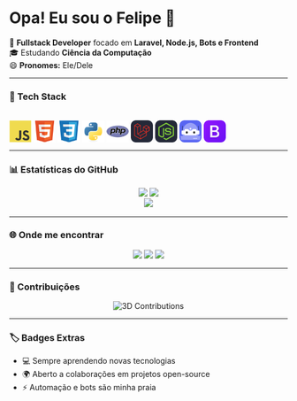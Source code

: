 # Opa! Eu sou o Felipe 👋

🚀 **Fullstack Developer** focado em **Laravel, Node.js, Bots e Frontend**  
🎓 Estudando **Ciência da Computação**  
😄 **Pronomes:** Ele/Dele  

---

### 🚀 Tech Stack

<div style="display: inline_block"><br>
  <img align="center" alt="JS" height="40" width="40" src="https://raw.githubusercontent.com/devicons/devicon/master/icons/javascript/javascript-original.svg">
  <img align="center" alt="HTML" height="40" width="40" src="https://raw.githubusercontent.com/devicons/devicon/master/icons/html5/html5-original.svg">
  <img align="center" alt="CSS" height="40" width="40" src="https://raw.githubusercontent.com/devicons/devicon/master/icons/css3/css3-original.svg">
  <img align="center" alt="Python" height="40" width="40" src="https://raw.githubusercontent.com/devicons/devicon/master/icons/python/python-original.svg">
  <img align="center" alt="PHP" height="40" width="40" src="https://raw.githubusercontent.com/devicons/devicon/master/icons/php/php-original.svg">
  <img align="center" alt="Laravel" height="40" width="40" src="https://raw.githubusercontent.com/tandpfun/skill-icons/refs/heads/main/icons/Laravel-Dark.svg">
  <img align="center" alt="Node.js" height="40" width="40" src="https://raw.githubusercontent.com/tandpfun/skill-icons/refs/heads/main/icons/NodeJS-Dark.svg">
  <img align="center" alt="Discord Bots" height="40" width="40" src="https://raw.githubusercontent.com/tandpfun/skill-icons/main/icons/DiscordBots.svg">
  <img align="center" alt="Bootstrap" height="40" width="40" src="https://raw.githubusercontent.com/tandpfun/skill-icons/refs/heads/main/icons/Bootstrap.svg">
</div>

---

### 📊 Estatísticas do GitHub

<div align="center">
  <img height="160em" src="https://github-readme-stats.vercel.app/api?username=lipehsz05&show_icons=true&theme=radical&count_private=true"/>
  <img height="160em" src="https://github-readme-stats.vercel.app/api/top-langs/?username=lipehsz05&layout=compact&langs_count=7&theme=radical"/>
</div>

<div align="center">
  <img height="160em" src="https://streak-stats.demolab.com/?user=lipehsz05&theme=radical&hide_border=false"/>
</div>

---

### 🌐 Onde me encontrar

<div align="center"> 
  <a href="https://instagram.com/lipehsz" target="_blank" style="text-decoration:none;">
    <img src="https://img.shields.io/badge/-Instagram-%23E4405F?style=for-the-badge&logo=instagram&logoColor=white"/>
  </a>
  <a href="mailto:ftsu2570@gmail.com" style="text-decoration:none;">
    <img src="https://img.shields.io/badge/-Gmail-%23333?style=for-the-badge&logo=gmail&logoColor=white"/>
  </a>
  <a href="https://www.linkedin.com/in/lipehsz" target="_blank" style="text-decoration:none;">
    <img src="https://img.shields.io/badge/-LinkedIn-%230077B5?style=for-the-badge&logo=linkedin&logoColor=white"/>
  </a> 
</div>

---

### 🐍 Contribuições
<div align="center">
  
  ![3D Contributions](https://raw.githubusercontent.com/ashutosh00710/github-readme-3d-contrib/main/profile-night-rainbow.svg)

</div>

---

### 🏷️ Badges Extras
- 💻 Sempre aprendendo novas tecnologias  
- 🌍 Aberto a colaborações em projetos open-source  
- ⚡ Automação e bots são minha praia  

